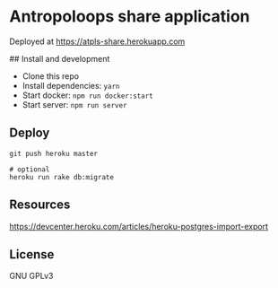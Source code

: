 # Antropoloops share application

Deployed at https://atpls-share.herokuapp.com

## Install and development

- Clone this repo
- Install dependencies: `yarn`
- Start docker: `npm run docker:start`
- Start server: `npm run server`

## Deploy

```
git push heroku master

# optional
heroku run rake db:migrate
```

## Resources

https://devcenter.heroku.com/articles/heroku-postgres-import-export

## License

GNU GPLv3
